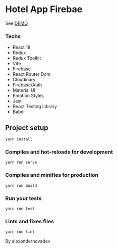 # Hotel App Firebae

See [DEMO](https://cli.vuejs.org/config/).


### Techs

* React 18
* Redux
* Redux Toolkit
* Vite 
* Firebase
* React Router Dom
* Cloudinary
* Firebase/Auth
* Material UI
* Emotion Styles
* Jest
* React Testing Library
* Babel

## Project setup
```
yarn install
```

### Compiles and hot-reloads for development
```
yarn run serve
```

### Compiles and minifies for production
```
yarn run build
```

### Run your tests
```
yarn run test
```

### Lints and fixes files
```
yarn run lint
```

By alexandernovadev
